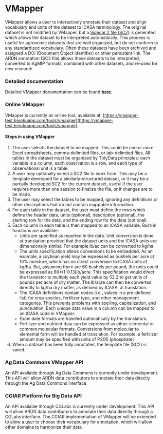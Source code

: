 # VMapper

VMapper allows a user to interactively annotate their dataset and align vocabulary and units of the dataset to ICASA terminology. The original dataset is not modified by VMapper, but a [Sidecar 2 file (SC2)](Annotation_SC2.md) is generated which allows the dataset to be interpreted automatically. This process is useful for agronomic datasets that are well organized, but do not conform to any standardized vocabulary. Often these datasets have been archived and assigned a DOI (Document Object Identifier) or other persistent link. The ARDN annotation (SC2 file) allows these datasets to be interpreted, converted to AgMIP formats, combined with other datasets, and re-used for new research.

### Detailed documentation
Detailed VMapper documentation can be found **[here](https://docs.google.com/document/d/1ezs4uFWI66R-gywdKB56io1YrKVKKTvs-ynFZkebm9k/edit#heading=h.ykr4v1egu9xf)**.

### Online VMapper
VMapper is currently an online tool, available at: [https://vmapper-test.herokuapp.com/tools/vmapper](https://vmapper-test.herokuapp.com/tools/vmapper). 

#### Steps in using VMapper
1. The user selects the dataset to be mapped. This could be one or more Excel spreadsheets, comma-delimited files, or tab-delimited files. All tables in the dataset must be organized by TidyData principles: each variable is a column, each observation is a row, and each type of observational unit is a table.
1. A user may optionally select a SC2 file to work from. This may be a template developed for a similarly-structured dataset, or it may be a partially developed SC2 for the current dataset, useful if the user requires more than one session to finalize the file, or if changes are to be made.
1. The user may select the tables to be mapped, ignoring any definitions or other descriptions that do not contain mappable information.
1. For each table in the dataset, the user must define the rows which define the header data, units (optional), description (optional), the starting row for the data, and the ending row for the data (optional).
1. Each column in each table is then mapped to an ICASA variable. Built-in functions are available:
	- Units are specified as reported in the data. Unit conversion is done at translation provided that the dataset units and the ICASA units are dimensionally similar. For example lb/ac can be converted to kg/ha. 
	- The units specification allows conversions to be embedded. As an example, a soybean yield may be expressed as bushels per acre at 13% moisture, which has no direct conversion to ICASA units of kg/ha. But, assuming there are 60 bushels per pound, the units could be expressed as 60*(1-0.13)lb/acre. This specification would direct the translator to multiply each yield value by 52.2 to get units of pounds per acre of dry matter. The lb/acre can then be converted directly to kg/ha dry matter, as defined by ICASA, at translation.
	- The ICASA definitions contain codes (i.e., values in a pre-defined list) for crop species, fertilizer type, and other management categories. This prevents problems with spelling, capitalization, and punctuation. Each unique data value in a column can be mapped to an ICASA code in VMapper.
	- Excel date formats are handled automatically by the translators.
	- Fertilizer and nutrient data can be expressed as either elemental or common molecular formats. Conversions from molecular to elemental form will be handled at translation. For example, a fertilizer amount may be specified with units of P2O5 (phosphate)
1. When a dataset has been fully annotated, the template file (SC2) is saved.
	
### Ag Data Commons VMapper API
An API available through Ag Data Commons is currently under development. This API will allow ARDN data contributors to annotate their data directly through the Ag Data Commons interface.

### CGIAR Platform for Big Data API
An API available through CGLabs is currently under development. This API will allow ARDN data contributors to annotate their data directly through a CGLabs interface. The CGIAR implementation of VMapper will be extended to allow a user to choose their vocabulary for annotation, which will allow other domains to harmonize their data. 



